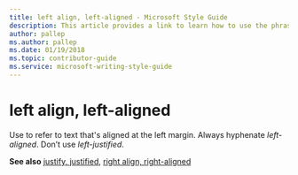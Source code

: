 ```yaml
---
title: left align, left-aligned - Microsoft Style Guide
description: This article provides a link to learn how to use the phrases left align and left-aligned in Microsoft documents.
author: pallep
ms.author: pallep
ms.date: 01/19/2018
ms.topic: contributor-guide
ms.service: microsoft-writing-style-guide
---
```


# left align, left-aligned

Use to refer to text that's aligned at the left margin. Always hyphenate *left-aligned*. Don’t use *left-justified*.

**See also** [justify, justified](~/a-z-word-list-term-collections/j/justify-justified.md), [right align, right-aligned](~/a-z-word-list-term-collections/r/right-align-right-aligned.md)
